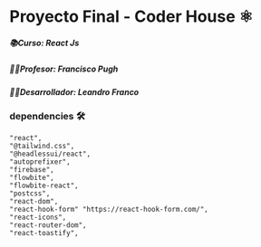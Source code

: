 # Proyecto Final - Coder House ⚛️
##### 📚Curso: React Js 
##### 👨‍💻Profesor: Francisco Pugh
##### 👨‍🎓Desarrollador: Leandro Franco

### dependencies 🛠️
   
    "react",
    "@tailwind.css",
    "@headlessui/react",
    "autoprefixer",
    "firebase",
    "flowbite",
    "flowbite-react",
    "postcss",
    "react-dom",
    "react-hook-form" "https://react-hook-form.com/",
    "react-icons",
    "react-router-dom",
    "react-toastify",

